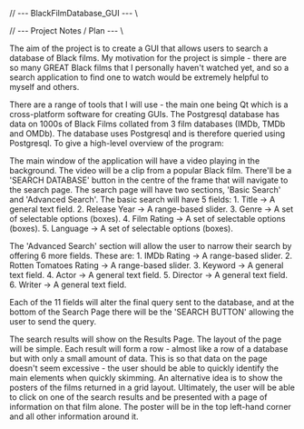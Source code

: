 // --- BlackFilmDatabase_GUI --- \\

// --- Project Notes / Plan --- \\

The aim of the project is to create a GUI that allows users to search a database of Black films. My motivation for the 
project is simple - there are so many GREAT Black films that I personally haven't watched yet, and so a search 
application to find one to watch would be extremely helpful to myself and others. 

There are a range of tools that I will use - the main one being Qt which is a cross-platform software for creating GUIs. 
The Postgresql database has data on 1000s of Black Films collated from 3 film databases (IMDb, TMDb and OMDb). The 
database uses Postgresql and is therefore queried using Postgresql. To give a high-level overview of the program: 

The main window of the application will have a video playing in the background. The video will be a clip from a popular
Black film. There'll be a 'SEARCH DATABASE' button in the centre of the frame that will navigate to the search page. 
The search page will have two sections, 'Basic Search' and 'Advanced Search'. The basic search will have 5 fields:
    1. Title -> A general text field. 
    2. Release Year -> A range-based slider. 
    3. Genre -> A set of selectable options (boxes).
    4. Film Rating -> A set of selectable options (boxes).
    5. Language -> A set of selectable options (boxes).

The 'Advanced Search' section will allow the user to narrow their search by offering 6 more fields. These are:
    1. IMDb Rating -> A range-based slider.
    2. Rotten Tomatoes Rating -> A range-based slider.
    3. Keyword -> A general text field.
    4. Actor -> A general text field. 
    5. Director -> A general text field. 
    6. Writer -> A general text field.

Each of the 11 fields will alter the final query sent to the database, and at the bottom of the Search Page there will 
be the 'SEARCH BUTTON' allowing the user to send the query. 

The search results will show on the Results Page. The layout of the page will be simple. Each result will form a row - 
almost like a row of a database but with only a small amount of data. This is so that data on the page doesn't seem 
excessive - the user should be able to quickly identify the main elements when quickly skimming. An alternative idea is 
to show the posters of the films returned in a grid layout. Ultimately, the user will be able to click on one of the
search results and be presented with a page of information on that film alone. The poster will be in the top left-hand
corner and all other information around it. 


